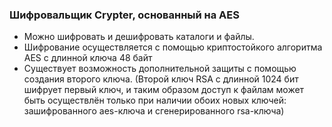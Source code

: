 ### Шифровальщик Crypter, основанный на AES

- Можно шифровать и дешифровать каталоги и файлы.
- Шифрование осуществляется с помощью криптостойкого алгоритма AES с длинной ключа 48 байт
- Существует возможность дополнительной защиты с помощью создания второго ключа. (Второй ключ RSA с длинной 1024 бит шифрует первый ключ, и таким образом доступ к файлам может быть осуществлён только при наличии обоих новых ключей: зашифрованного aes-ключа и сгенерированного rsa-ключа)
